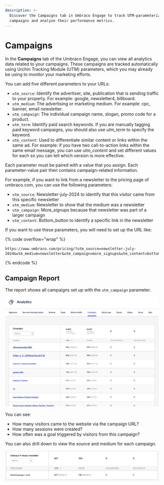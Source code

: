 ```yaml
---
description: >-
  Discover the Campaigns tab in Umbraco Engage to track UTM-parameterized
  campaigns and analyze their performance metrics.
---
```


# Campaigns

In the **Campaigns** tab of the Umbraco Engage, you can view all analytics data related to your campaigns. These campaigns are tracked automatically using Urchin Tracking Module (UTM) parameters, which you may already be using to monitor your marketing efforts.

You can add five different parameters to your URLs:

* `utm_source`: Identify the advertiser, site, publication that is sending traffic to your property. For example: google, newsletter4, billboard.
* `utm_medium`: The advertising or marketing medium. For example: cpc, banner, email newsletter.
* `utm_campaign`: The individual campaign name, slogan, promo code for a product.
* `utm_term`: Identify paid search keywords. If you are manually tagging paid keyword campaigns, you should also use _utm_term_ to specify the keyword.
* `utm_content`: Used to differentiate similar content or links within the same ad. For example: if you have two call-to-action links within the same email message, you can use _utm_content_ and set different values for each so you can tell which version is more effective.

Each parameter must be paired with a value that you assign. Each parameter-value pair then contains campaign-related information.

For example, if you want to link from a newsletter to the pricing page of umbraco.com, you can use the following parameters:

* `utm_source`: Newsletter-july-2024 to identify that this visitor came from this specific newsletter
* `utm_medium`: Newsletter to show that the medium was a newsletter
* `utm_campaign`: More_signups because that newsletter was part of a larger campaign
* `utm_content`: Bottom_button to identify a specific link in the newsletter

If you want to use these parameters, you will need to set up the URL like:

{% code overflow="wrap" %}

```none
https://www.umbraco.com/pricing/?utm_source=newsletter-july-2024&utm_medium=newsletter&utm_campaign=more_signups&utm_content=bottom_button
```

{% endcode %}

## Campaign Report

The report shows all campaigns set up with the `utm_campaign` parameter.

![Report displaying Campaigns setup](../../.gitbook/assets/Campaigns.png)

You can see:

* How many visitors came to the website via the campaign URL?
* How many sessions were created?
* How often was a goal triggered by visitors from this campaign?

You can also drill down to view the source and medium for each campaign.

![Campaign Details](../../.gitbook/assets/campaign-details.png)
